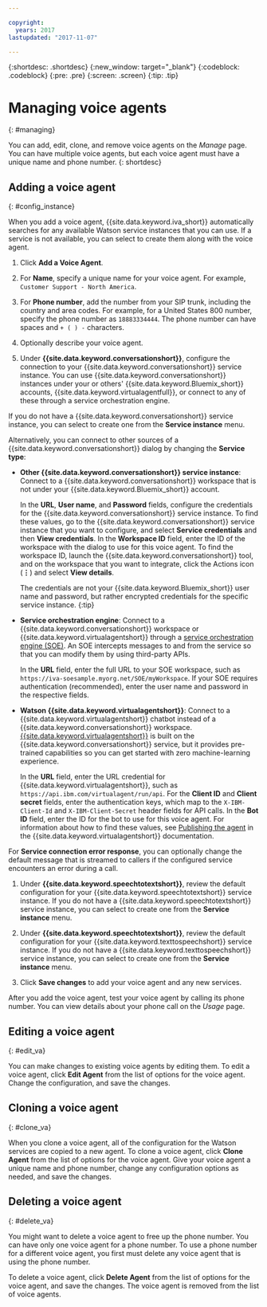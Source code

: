 ```yaml
---

copyright:
  years: 2017
lastupdated: "2017-11-07"

---
```


{:shortdesc: .shortdesc}
{:new_window: target="_blank"}
{:codeblock: .codeblock}
{:pre: .pre}
{:screen: .screen}
{:tip: .tip}


# Managing voice agents
{: #managing}

You can add, edit, clone, and remove voice agents on the _Manage_ page. You can have multiple voice agents, but each voice agent must have a unique name and phone number.
{: shortdesc}

<!-- Title should be task oriented and descriptive-->
## Adding a voice agent
{: #config_instance}

When you add a voice agent, {{site.data.keyword.iva_short}} automatically searches for any available Watson service instances that you can use. If a service is not available, you can select to create them along with the voice agent.

1. Click **Add a Voice Agent**.

1. For **Name**, specify a unique name for your voice agent. For example, `Customer Support - North America`.

1. For **Phone number**, add the number from your SIP trunk, including the country and area codes. For example, for a United States 800 number, specify the phone number as `18883334444`. The phone number can have spaces and `+ ( ) -` characters.

1. Optionally describe your voice agent.

1. Under **{{site.data.keyword.conversationshort}}**, configure the connection to your {{site.data.keyword.conversationshort}} service instance. You can use {{site.data.keyword.conversationshort}} instances under your or others' {{site.data.keyword.Bluemix_short}} accounts, {{site.data.keyword.virtualagentfull}}, or connect to any of these through a service orchestration engine.

  If you do not have a {{site.data.keyword.conversationshort}} service instance, you can select to create one from the **Service instance** menu.

  Alternatively, you can connect to other sources of a {{site.data.keyword.conversationshort}} dialog by changing the **Service type**:
  * **Other {{site.data.keyword.conversationshort}} service instance**: Connect to a {{site.data.keyword.conversationshort}} workspace that is not under your {{site.data.keyword.Bluemix_short}} account.

     In the **URL**, **User name**, and **Password** fields, configure the credentials for the {{site.data.keyword.conversationshort}} service instance. To find these values, go to the  {{site.data.keyword.conversationshort}} service instance that you want to configure, and select **Service credentials** and then **View credentials**. In the **Workspace ID** field, enter the ID of the workspace with the dialog to use for this voice agent. To find the workspace ID, launch the {{site.data.keyword.conversationshort}} tool, and on the workspace that you want to integrate, click the Actions icon (**&vellip;**) and select **View details**.

     The credentials are not your {{site.data.keyword.Bluemix_short}} user name and password, but rather encrypted credentials for the specific service instance.
     {:tip}
  * **Service orchestration engine**: Connect to a {{site.data.keyword.conversationshort}} workspace or {{site.data.keyword.virtualagentshort}} through a [service orchestration engine (SOE)](about.html#arch-soe). An SOE intercepts messages to and from the service so that you can modify them by using third-party APIs.

    In the **URL** field, enter the full URL to your SOE workspace, such as `https://iva-soesample.myorg.net/SOE/myWorkspace`. If your SOE requires authentication (recommended), enter the user name and password in the respective fields.
  * **Watson {{site.data.keyword.virtualagentshort}}**: Connect to a {{site.data.keyword.virtualagentshort}} chatbot instead of a {{site.data.keyword.conversationshort}} workspace. [{{site.data.keyword.virtualagentshort}}](https://console.bluemix.net/docs/services/virtual-agent/getting-started.html#getting-started) is built on the {{site.data.keyword.conversationshort}} service, but it provides pre-trained capabilities so you can get started with zero machine-learning experience.

    In the **URL** field, enter the URL credential for {{site.data.keyword.virtualagentshort}}, such as `https://api.ibm.com/virtualagent/run/api`. For the **Client ID** and **Client secret** fields, enter the authentication keys, which map to the `X-IBM-Client-Id` and `X-IBM-Client-Secret` header fields for API calls. In the **Bot ID** field, enter the ID for the bot to use for this voice agent. For information about how to find these values, see [Publishing the agent](../virtual-agent/publish.html) in the {{site.data.keyword.virtualagentshort}} documentation.

  For **Service connection error response**, you can optionally change the default message that is streamed to callers if the configured service encounters an error during a call.

1. Under **{{site.data.keyword.speechtotextshort}}**, review the default configuration for your {{site.data.keyword.speechtotextshort}} service instance. If you do not have a {{site.data.keyword.speechtotextshort}} service instance, you can select to create one from the **Service instance** menu.

1. Under **{{site.data.keyword.speechtotextshort}}**, review the default configuration for your {{site.data.keyword.texttospeechshort}} service instance. If you do not have a {{site.data.keyword.texttospeechshort}} service instance, you can select to create one from the **Service instance** menu.

1. Click **Save changes** to add your voice agent and any new services.

After you add the voice agent, test your voice agent by calling its phone number. You can view details about your phone call on the _Usage_ page.  

## Editing a voice agent
{: #edit_va}

You can make changes to existing voice agents by editing them. To edit a voice agent, click **Edit Agent** from the list of options for the voice agent. Change the configuration, and save the changes.

## Cloning a voice agent
{: #clone_va}

When you clone a voice agent, all of the configuration for the Watson services are copied to a new agent. To clone a voice agent, click **Clone Agent** from the list of options for the voice agent. Give your voice agent a unique name and phone number, change any configuration options as needed, and save the changes.

## Deleting a voice agent
{: #delete_va}

You might want to delete a voice agent to free up the phone number. You can have only one voice agent for a phone number. To use a phone number for a different voice agent, you first must delete any voice agent that is using the phone number.

To delete a voice agent, click **Delete Agent** from the list of options for the voice agent, and save the changes. The voice agent is removed from the list of voice agents.
